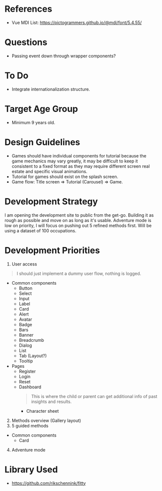 # References
- Vue MDI List: https://pictogrammers.github.io/@mdi/font/5.4.55/

# Questions
- Passing event down through wrapper components?

# To Do
- Integrate internationalization structure.

# Target Age Group
- Minimum 9 years old.

# Design Guidelines
- Games should have individual components for tutorial because the game
  mechanics may vary greatly, it may be difficult to keep it consistent
  to a fixed format as they may require different screen real estate
  and specific visual animations.
- Tutorial for games should exist on the splash screen.
- Game flow: Title screen => Tutorial (Carousel) => Game.

# Development Strategy
I am opening the development site to public from the get-go. Building it
as rough as possible and move on as long as it's usable. Adventure mode
is low on priority, I will focus on pushing out 5 refined methods first.
Will be using a dataset of 100 occupations.

# Development Priorities
1. User access
  > I should just implement a dummy user flow, nothing is logged.
  - Common components
    - Button
    - Select
    - Input
    - Label
    - Card
    - Alert
    - Avatar
    - Badge
    - Bars
    - Banner
    - Breadcrumb
    - Dialog
    - List
    - Tab (Layout?)
    - Tooltip
  - Pages
    - Register
    - Login
    - Reset
    - Dashboard
      > This is where the child or parent can get additional info of past insights and results.
      - Character sheet
2. Methods overview (Gallery layout)
3. 5 guided methods
  - Common components
    - Card
4. Adventure mode

# Library Used
- https://github.com/rikschennink/fitty